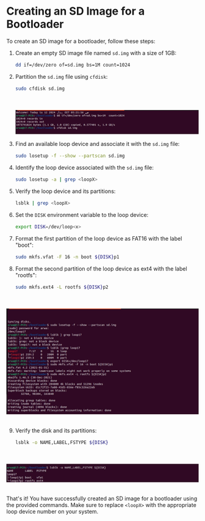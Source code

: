 # Creating an SD Image for a Bootloader

To create an SD image for a bootloader, follow these steps:

1. Create an empty SD image file named `sd.img` with a size of 1GB:
    ```bash
    dd if=/dev/zero of=sd.img bs=1M count=1024
    ```

2. Partition the `sd.img` file using `cfdisk`:
    ```bash
    sudo cfdisk sd.img
    ```
    <br> <br>
    ![boot1](boot1.jpg)


3. Find an available loop device and associate it with the `sd.img` file:
    ```bash
    sudo losetup -f --show --partscan sd.img
    ```

4. Identify the loop device associated with the `sd.img` file:
    ```bash
    sudo losetup -a | grep <loopX>
    ```

5. Verify the loop device and its partitions:
    ```bash
    lsblk | grep <loopX>
    ```

6. Set the `DISK` environment variable to the loop device:
    ```bash
    export DISK=/dev/loop<x>
    ```

7. Format the first partition of the loop device as FAT16 with the label "boot":
    ```bash
    sudo mkfs.vfat -F 16 -n boot ${DISK}p1
    ```

8. Format the second partition of the loop device as ext4 with the label "rootfs":
    ```bash
    sudo mkfs.ext4 -L rootfs ${DISK}p2
    ```

  <br> <br>
    ![boot1](boot2.jpg)
   <br> <br>

9. Verify the disk and its partitions:
    ```bash
    lsblk -o NAME,LABEL,FSTYPE ${DISK}
    ```

  <br> <br>
    ![boot3](boot3.jpg)
   <br> <br>

That's it! You have successfully created an SD image for a bootloader using the provided commands. Make sure to replace `<loopX>` with the appropriate loop device number on your system.